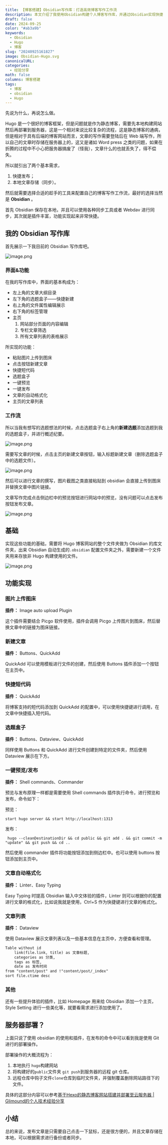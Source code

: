```yaml
---
title: 【博客搭建】Obsidian写作库：打造高效博客写作工作流
description: 本文介绍了我使用Obsidian构建个人博客写作库，并通过Obsidian实现快捷发布以及其他功能实现所使用的插件。
draft: false
date: 2024-09-25
color: "#ab3a9b"
keywords:
  - Obsidian
  - Hugo
  - 博客
slug: "20240925161827"
image: Obsidian-Hugo.svg
canonicalURL: 
categories:
  - 经验分享
math: false
columns: 博客搭建
tags:
  - 博客
  - obsidian
  - Hugo
---
```


先说为什么，再说怎么做。

Hugo 是一个很好的博客框架，但是问题就是作为静态博客，需要先本地构建网站然后再部署到服务器，这是一个相对来说比较复杂的流程，这是静态博客的通病，但是相对于具有后端的博客网站而言，文章的写作需要登陆后在 Web 端写作，所以自己的文章时存储在服务器上的，这又是诸如 Word press 之类的问题，如果在折腾的过程中不小心把服务器搞废了（怪我），文章什么的也就丢失了，得不偿失。

所以就引出了两个基本需求，

1. 快捷发布；
2. 本地文章存储（同步）。

然后就需要选择合适的趁手的工具来配置自己的博客写作工作流，最好的选择当然是 **Obsidian** 。

首先 Obsidian 保存在本地，并且可以使用各种同步工具或者 Webdav 进行同步，其次就是插件丰富，功能实现起来非常快捷。

## 我的 Obsidian 写作库 

首先展示一下我目前的 Obsidian 写作库吧。

![image.png](https://images.morick66.com/post/20240925161909.png)

### 界面&功能

在我的写作库中，界面的基本构成为：

- 左上角的文章大纲目录
- 左下角的选题盒子——快捷新建
- 右上角的文件属性编辑展示
- 右下角的标签管理
- 主页
	1. 网站部分页面的内容编辑
	2. 专栏文章筛选
	3. 所有文章列表的表格展示

所实现的功能：

- 粘贴图片上传到图床
- 点击按钮新建文章
- 快捷短代码
- 选题盒子
- 一键预览
- 一键发布
- 文章的自动格式化
- 主页的文章列表

### 工作流

所以当我有想写的选题想法的时候，点击选题盒子右上角的**新建选题**添加选题到我的选题盒子，并进行概述纪要。

![image.png](https://images.morick66.com/post/20240925163222.png)

需要写文章的时候，点击主页的新建文章按钮，输入标题新建文章（删除选题盒子中的选题文件）。

![image.png](https://images.morick66.com/post/20240925163440.png)

然后可以进行文章的撰写，图片截图之类直接粘贴到 obsidian 会直接上传到图床并替换文章中图片链接。

文章写作完成点击侧边栏中的预览按钮进行网站中的预览，没有问题可以点击发布按钮发布文章。

![image.png](https://images.morick66.com/post/20240925163804.png)

## 基础

实现这些功能的基础，需要将 Hugo 博客网站的整个文件夹做为 Obsidian 的库文件夹，出来 Obsidian 自动生成的`.obsidian` 配置文件夹之外，需要新建一个文件夹用来存放非 Hugo 构建使用的文件。

![image.png](https://images.morick66.com/post/20240925164141.png)

## 功能实现

### 图片上传图床

**插件：** Image auto upload Plugin

这个插件需要结合 Picgo 软件使用，插件会调用 Picgo 上传图片到图床，然后替换文章中的链接为图床链接。

### 新建文章

**插件：** Buttons、QuickAdd

QuickAdd 可以使用模板进行文件的创建，然后使用 Buttons 插件添加一个按钮在主页中。

### 快捷短代码

**插件：** QuickAdd

将博客支持的短代码添加到 QuickAdd 的配置中，可以使用快捷键进行调用，在文章中快捷插入短代码。

### 选题盒子

**插件：** Buttons、Dataview、QuickAdd

同样使用 Buttons 和 QuickAdd 进行文件创建到特定的文件夹，然后使用 Dataview 展示在下方。

### 一键预览/发布

**插件：** Shell commands、Commander

预览与发布原理一样都是需要使用 Shell commands 插件执行命令，进行预览和发布，命令如下：

预览：

```shell
start hugo server && start http://localhost:1313
```

发布：

```shell
 hugo --cleanDestinationDir && cd public && git add . && git commit -m "update" && git push && cd ..
```

然后使用 commander 插件将功能按钮添加到侧边栏中。也可以使用 buttons 按钮添加到主页中。

### 文章自动格式化

**插件：** Linter、Easy Typing

Easy Typing 时提高 Obsidian 输入中文体验的插件，Linter 则可以根据你的配置进行文章的格式化，比如说我就是使用，Ctrl+S 作为快捷键进行文章的格式化。

### 文章列表

**插件：** Dataview

使用 Dataview 展示文章列表以及一些基本信息在主页中，方便查看和管理。

```txt
Table without id
	link(file.link, title) as 文章标题,
	categories as 分类,
	tags as 标签,
	date as 发布时间
from "content/post" and !"content/post/_index"
sort file.ctime desc
```

### 其他

还有一些提升体验的插件，比如 Homepage 用来给 Obsidian 添加一个主页，Style Setting 进行一些美化等，就要看需求进行添加使用了。

## 服务器部署？

上面只说了使用 obsidian 的使用和插件，在发布的命令中可以看到我是使用 Git 进行的部署操作。

部署操作的大概流程为：

1. 本地执行 `hugo`构建网站
2. 将构建好的`public`文件夹 `git push`到服务器的远程 git 仓库。
3. 远程仓库中钩子文件`clone`仓库到临时文件夹，并强制覆盖删除网站路径下的文件。

具体的这部分内容可以参考[基于Hexo的静态博客网站搭建并部署至云服务器 | Glimound的个人技术经验分享](https://www.glimound.com/build-hexo-blog/)

## 小结

总的来说，发布文章是只需要自己点击一下鼠标，还是很方便的，并且文章存储在本地，可以根据需求进行备份或者同步。
